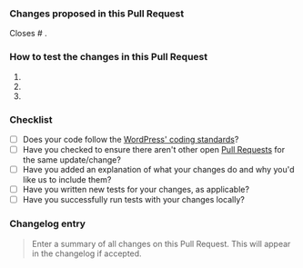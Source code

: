 <!-- You can erase any parts of this template not applicable to your Pull Request. -->

### Changes proposed in this Pull Request

<!-- Describe the changes made to this Pull Request and the reason for such changes. -->

Closes # .

### How to test the changes in this Pull Request

1.
2.
3.

### Checklist

- [ ] Does your code follow the [WordPress' coding standards](https://make.wordpress.org/core/handbook/best-practices/coding-standards/)?
- [ ] Have you checked to ensure there aren't other open [Pull Requests](../../pulls) for the same update/change?
- [ ] Have you added an explanation of what your changes do and why you'd like us to include them?
- [ ] Have you written new tests for your changes, as applicable?
- [ ] Have you successfully run tests with your changes locally?

<!-- Mark completed items with an [x] -->

### Changelog entry

> Enter a summary of all changes on this Pull Request. This will appear in the changelog if accepted.
